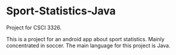 # Sport-Statistics-Java

Project for CSCI 3326.

This is a project for an android app about sport statistics. Mainly concentrated in soccer.
The main language for this project is Java.